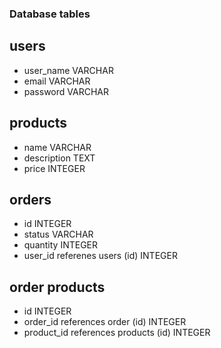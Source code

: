 ### Database tables

## users

-   user_name VARCHAR
-   email VARCHAR
-   password VARCHAR

## products

-   name VARCHAR
-   description TEXT
-   price INTEGER

## orders

-   id INTEGER
-   status VARCHAR
-   quantity INTEGER
-   user_id referenes users (id) INTEGER

## order products

-   id INTEGER
-   order_id references order (id) INTEGER
-   product_id references products (id) INTEGER

